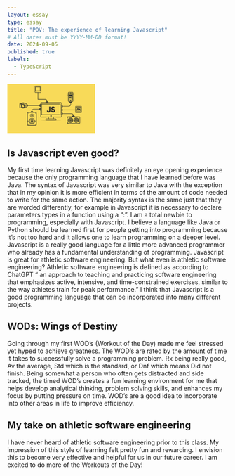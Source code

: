 ```yaml
---
layout: essay
type: essay
title: "POV: The experience of learning Javascript"
# All dates must be YYYY-MM-DD format!
date: 2024-09-05
published: true
labels:
  - TypeScript
---
```


<img width="200px" class="rounded float-start pe-4" src="../img/1_LyZcwuLWv2FArOumCxobpA.png">


## Is Javascript even good?
My first time learning Javascript was definitely an eye opening experience because the only programming language that I have learned before was Java. The syntax of Javascript was very similar to Java with the exception that in my opinion it is more efficient in terms of the amount of code needed to write for the same action. The majority syntax is the same just that they are worded differently, for example in Javascript it is necessary to declare parameters types in a function using a “:”. I am a total newbie to programming, especially with Javascript. I believe a language like Java or Python should be learned first for people getting into programming because it’s not too hard and it allows one to learn programming on a deeper level. Javascript is a really good language for a little more advanced programmer who already has a fundamental understanding of programming. Javascript is great for athletic software engineering. But what even is athletic software engineering? Athletic software engineering is defined as according to ChatGPT “ an approach to teaching and practicing software engineering that emphasizes active, intensive, and time-constrained exercises, similar to the way athletes train for peak performance.” I think that Javascript is a good programming language that can be incorporated into many different projects. 

## WODs: Wings of Destiny
Going through my first WOD’s (Workout of the Day) made me feel stressed yet hyped to achieve greatness. The WOD’s are rated by the amount of time it takes to successfully solve a programming problem. Rx being really good, Av the average, Std which is the standard, or Dnf which means Did not finish. Being somewhat a person who often gets distracted and side tracked, the timed WOD’s creates a fun learning environment for me that helps develop analytical thinking, problem solving skills, and enhances my focus by putting pressure on time. WOD’s are a good idea to incorporate into other areas in life to improve efficiency. 

## My take on athletic software engineering
I have never heard of athletic software engineering prior to this class. My impression of this style of learning felt pretty fun and rewarding. I envision this to become very effective and helpful for us in our future career. I am excited to do more of the Workouts of the Day!
